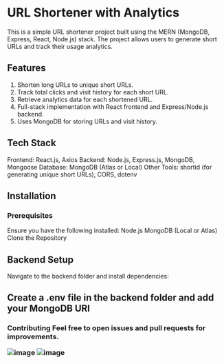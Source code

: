 <h1>URL Shortener with Analytics</h1>

This is a simple URL shortener project built using the MERN (MongoDB, Express, React, Node.js) stack. The project allows users to generate short URLs and track their usage analytics.

<h2>Features</h2>

1. Shorten long URLs to unique short URLs.
2. Track total clicks and visit history for each short URL.
3. Retrieve analytics data for each shortened URL.
4. Full-stack implementation with React frontend and Express/Node.js backend.
5. Uses MongoDB for storing URLs and visit history.

<h2>Tech Stack</h2>

Frontend: React.js, Axios
Backend: Node.js, Express.js, MongoDB, Mongoose
Database: MongoDB (Atlas or Local)
Other Tools: shortid (for generating unique short URLs), CORS, dotenv

<h2>Installation</h2>

<h3>Prerequisites</h3>

Ensure you have the following installed:
Node.js
MongoDB (Local or Atlas)
Clone the Repository

<h2>Backend Setup</h2>
Navigate to the backend folder and install dependencies:
<h2>Create a .env file in the backend folder and add your MongoDB URI</h2>

<h3>Contributing<//h3>
Feel free to open issues and pull requests for improvements.

![image](https://github.com/user-attachments/assets/19053fb2-6dab-4977-88c4-047b9309c919)
![image](https://github.com/user-attachments/assets/ec070c66-8e83-4638-948f-52565f8dcdca)

